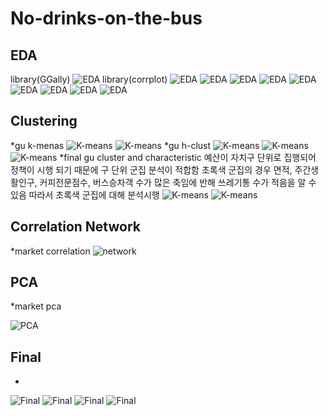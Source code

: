 # No-drinks-on-the-bus

## EDA
library(GGally)
![EDA](/images/EDA_correlation1.png)
library(corrplot)
![EDA](/images/EDA_correlation2.png)
![EDA](/images/EDA_seoul_daypop.png)
![EDA](/images/EDA_seoul_nightpop.png)
![EDA](/images/EDA_seoul_people.png)
![EDA](/images/EDA_seoul_areasize.png)
![EDA](/images/EDA_seoul_caffecount.png)
![EDA](/images/EDA_seoul_sales.png)
![EDA](/images/EDA_seoul_buscount.png)
![EDA](/images/EDA_seoul_trashcount.png)

## Clustering
*gu k-menas
![K-means](/images/kmeans.png)
![K-means](/images/kmeans_graph.png)
*gu h-clust
![K-means](/images/cluster_average.png)
![K-means](/images/cluster_complete.png)
![K-means](/images/cluster_single.png)
*final gu cluster and characteristic
예산이 자치구 단위로 집행되어 정책이 시행 되기 때문에 구 단위 군집 분석이 적합함
초록색 군집의 경우 면적, 주간생활인구, 커피전문점수, 버스승차객 수가 많은 축임에 반해 쓰레기통 수가 적음을 알 수 있음
따라서 초록색 군집에 대해 분석시행
![K-means](/images/final_kmeans.png)
![K-means](/images/cluster_scatterplot.png)

## Correlation Network
*market correlation
![network](/images/market_cor.graph.png)

## PCA
*market pca

![PCA](/images/pca_result.png)

## Final
*
![Final](/images/관악구_서울대입구역.png)
![Final](/images/관악구_신림역.png)
![Final](/images/서초구_교대역.png)
![Final](/images/서초구_양재역.png)

